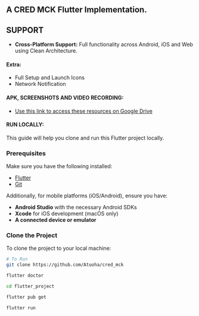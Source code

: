## A CRED MCK Flutter Implementation.


## SUPPORT
- **Cross-Platform Support:** Full functionality across Android, iOS and Web using Clean Architecture.

#### Extra:
- Full Setup and Launch Icons
- Network Notification


#### APK, SCREENSHOTS AND VIDEO RECORDING:
- [Use this link to access these resources on Google Drive](https://drive.google.com/drive/folders/11JE8kn-HhYiu81FbQ52596utXk1VXdqz?usp=sharing)


#### RUN LOCALLY:
This guide will help you clone and run this Flutter project locally.

### Prerequisites

Make sure you have the following installed:

- [Flutter](https://flutter.dev/docs/get-started/install)
- [Git](https://git-scm.com/)

Additionally, for mobile platforms (iOS/Android), ensure you have:

- **Android Studio** with the necessary Android SDKs
- **Xcode** for iOS development (macOS only)
- **A connected device or emulator**

### Clone the Project

To clone the project to your local machine:

```bash
# To Run
git clone https://github.com/Atuoha/cred_mck

flutter doctor

cd flutter_project

flutter pub get

flutter run



